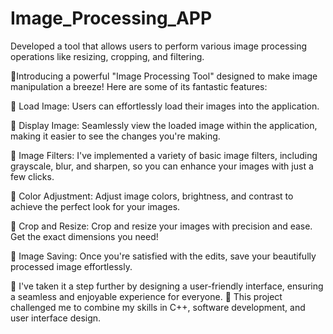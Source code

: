 # Image_Processing_APP
Developed a tool that allows users to perform various image processing operations  like resizing, cropping, and filtering.

 🚀Introducing a powerful "Image Processing Tool" designed to make image manipulation a breeze! Here are some of its fantastic features: 

 🌟 Load Image: Users can effortlessly load their images into the application.

 🌟 Display Image: Seamlessly view the loaded image within the application, making it easier to see the changes you're making.

 🌟 Image Filters: I've implemented a variety of basic image filters, including grayscale, blur, and sharpen, so you can enhance your images with just a few clicks.

 🌟 Color Adjustment: Adjust image colors, brightness, and contrast to achieve the perfect look for your images.

 🌟 Crop and Resize: Crop and resize your images with precision and ease. Get the exact dimensions you need!

 🌟 Image Saving: Once you're satisfied with the edits, save your beautifully processed image effortlessly.

🌈 I've taken it a step further by designing a user-friendly interface, ensuring a seamless and enjoyable experience for everyone. 🎨
This project challenged me to combine my skills in C++, software development, and user interface design. 



